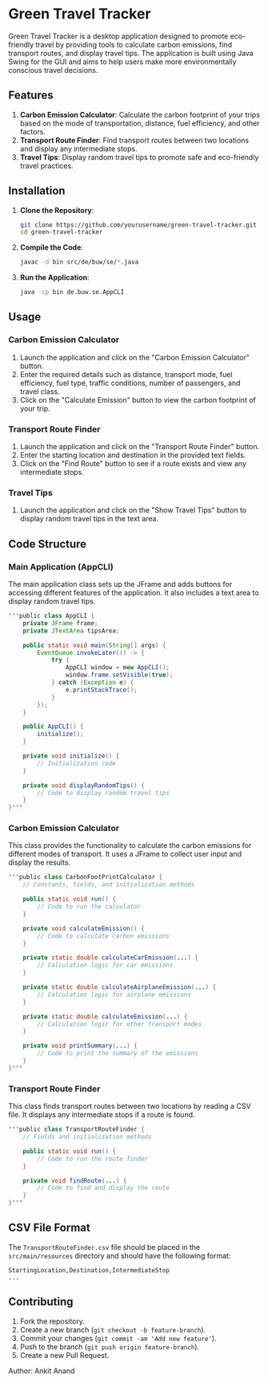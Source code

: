 # Green Travel Tracker

Green Travel Tracker is a desktop application designed to promote eco-friendly travel by providing tools to calculate carbon emissions, find transport routes, and display travel tips. The application is built using Java Swing for the GUI and aims to help users make more environmentally conscious travel decisions.

## Features

1. **Carbon Emission Calculator**: Calculate the carbon footprint of your trips based on the mode of transportation, distance, fuel efficiency, and other factors.
2. **Transport Route Finder**: Find transport routes between two locations and display any intermediate stops.
3. **Travel Tips**: Display random travel tips to promote safe and eco-friendly travel practices.

## Installation

1. **Clone the Repository**:
   ```bash
   git clone https://github.com/yourusername/green-travel-tracker.git
   cd green-travel-tracker
   ```

2. **Compile the Code**:
   ```bash
   javac -d bin src/de/buw/se/*.java
   ```

3. **Run the Application**:
   ```bash
   java -cp bin de.buw.se.AppCLI
   ```

## Usage

### Carbon Emission Calculator

1. Launch the application and click on the "Carbon Emission Calculator" button.
2. Enter the required details such as distance, transport mode, fuel efficiency, fuel type, traffic conditions, number of passengers, and travel class.
3. Click on the "Calculate Emission" button to view the carbon footprint of your trip.

### Transport Route Finder

1. Launch the application and click on the "Transport Route Finder" button.
2. Enter the starting location and destination in the provided text fields.
3. Click on the "Find Route" button to see if a route exists and view any intermediate stops.

### Travel Tips

1. Launch the application and click on the "Show Travel Tips" button to display random travel tips in the text area.

## Code Structure

### Main Application (AppCLI)

The main application class sets up the JFrame and adds buttons for accessing different features of the application. It also includes a text area to display random travel tips.

```java
'''public class AppCLI {
    private JFrame frame;
    private JTextArea tipsArea;

    public static void main(String[] args) {
        EventQueue.invokeLater(() -> {
            try {
                AppCLI window = new AppCLI();
                window.frame.setVisible(true);
            } catch (Exception e) {
                e.printStackTrace();
            }
        });
    }

    public AppCLI() {
        initialize();
    }

    private void initialize() {
        // Initialization code
    }

    private void displayRandomTips() {
        // Code to display random travel tips
    }
}'''
```

### Carbon Emission Calculator

This class provides the functionality to calculate the carbon emissions for different modes of transport. It uses a JFrame to collect user input and display the results.

```java
'''public class CarbonFootPrintCalculator {
    // Constants, fields, and initialization methods

    public static void run() {
        // Code to run the calculator
    }

    private void calculateEmission() {
        // Code to calculate carbon emissions
    }

    private static double calculateCarEmission(...) {
        // Calculation logic for car emissions
    }

    private static double calculateAirplaneEmission(...) {
        // Calculation logic for airplane emissions
    }

    private static double calculateEmission(...) {
        // Calculation logic for other transport modes
    }

    private void printSummary(...) {
        // Code to print the summary of the emissions
    }
}'''
```

### Transport Route Finder

This class finds transport routes between two locations by reading a CSV file. It displays any intermediate stops if a route is found.

```java
'''public class TransportRouteFinder {
    // Fields and initialization methods

    public static void run() {
        // Code to run the route finder
    }

    private void findRoute(...) {
        // Code to find and display the route
    }
}'''
```

## CSV File Format

The `TransportRouteFinder.csv` file should be placed in the `src/main/resources` directory and should have the following format:

```
StartingLocation,Destination,IntermediateStop
...
```

## Contributing

1. Fork the repository.
2. Create a new branch (`git checkout -b feature-branch`).
3. Commit your changes (`git commit -am 'Add new feature'`).
4. Push to the branch (`git push origin feature-branch`).
5. Create a new Pull Request.

Author: Ankit Anand